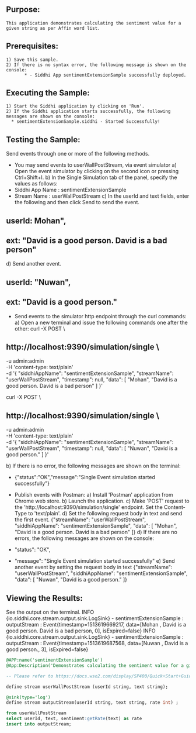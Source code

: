 
## Purpose:
	This application demonstrates calculating the sentiment value for a given string as per Affin word list.

## Prerequisites:
	1) Save this sample.
	2) If there is no syntax error, the following message is shown on the console:
	       * - Siddhi App sentimentExtensionSample successfully deployed.

## Executing the Sample:
	1) Start the Siddhi application by clicking on 'Run'.
	2) If the Siddhi application starts successfully, the following messages are shown on the console:
	  * sentimentExtensionSample.siddhi - Started Successfully!

## Testing the Sample:
Send events through one or more of the following methods.

* You may send events to userWallPostStream, via event simulator
a) Open the event simulator by clicking on the second icon or pressing Ctrl+Shift+I.
b) In the Single Simulation tab of the panel, specify the values as follows:
* Siddhi App Name  : sentimentExtensionSample
* Stream Name      : userWallPostStream
c) In the userId and text fields, enter the following and then click Send to send the event.
## userId: Mohan",
## ext: "David is a good person. David is a bad person"
d) Send another event.
## userId: "Nuwan",
## ext:  "David is a good person."

* Send events to the simulator http endpoint through the curl commands:
a) Open a new terminal and issue the following commands one after the other:
curl -X POST \
## http://localhost:9390/simulation/single \
-u admin:admin \
-H 'content-type: text/plain' \
-d '{
"siddhiAppName": "sentimentExtensionSample",
"streamName": "userWallPostStream",
"timestamp": null,
"data": [
"Mohan",
"David is a good person. David is a bad person"
]
}'

curl -X POST \
## http://localhost:9390/simulation/single \
-u admin:admin \
-H 'content-type: text/plain' \
-d '{
"siddhiAppName": "sentimentExtensionSample",
"streamName": "userWallPostStream",
"timestamp": null,
"data": [
"Nuwan",
"David is a good person."
]
}'

b) If there is no error, the following messages are shown on the terminal:
*  {"status":"OK","message":"Single Event simulation started successfully"}

* Publish events with Postman:
a) Install 'Postman' application from Chrome web store.
b) Launch the application.
c) Make 'POST' request to the 'http://localhost:9390/simulation/single' endpoint. Set the Content-Type to 'text/plain'.
d) Set the following request body in text and send the first event.
	{"streamName": "userWallPostStream", "siddhiAppName": "sentimentExtensionSample",
	"data":  [
"Mohan",
"David is a good person. David is a bad person"
]}
d) If there are no errors, the following messages are shown on the console:
*  "status": "OK",
*  "message": "Single Event simulation started successfully"
e) Send another event by setting the request body in text
{"streamName": "userWallPostStream", "siddhiAppName": "sentimentExtensionSample",
"data":  [
"Nuwan",
"David is a good person."
]}

## Viewing the Results:
See the output on the terminal.
INFO {io.siddhi.core.stream.output.sink.LogSink} - sentimentExtensionSample : outputStream : Event{timestamp=1513619669217, data=[Mohan , David is a good person. David is a bad person, 0], isExpired=false}
INFO {io.siddhi.core.stream.output.sink.LogSink} - sentimentExtensionSample : outputStream : Event{timestamp=1513619687568, data=[Nuwan , David is a good person., 3], isExpired=false}

```sql
@APP:name('sentimentExtensionSample')
@App:Description('Demonstrates calculating the sentiment value for a given string as per Affin word list..')

-- Please refer to https://docs.wso2.com/display/SP400/Quick+Start+Guide on getting started with SP editor.

define stream userWallPostStream (userId string, text string);

@sink(type='log')
define stream outputStream(userId string, text string, rate int) ;

from userWallPostStream
select userId, text, sentiment:getRate(text) as rate
insert into outputStream;
```